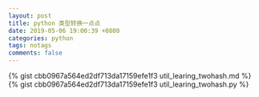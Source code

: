 ```yaml
---
layout: post
title: python 类型转换一点点 
date: 2019-05-06 19:00:39 +0800 
categories: python
tags: notags
comments: false
---
```

{% gist cbb0967a564ed2df713da17159efe1f3 util_learing_twohash.md %}
{% gist cbb0967a564ed2df713da17159efe1f3 util_learing_twohash.py %}
